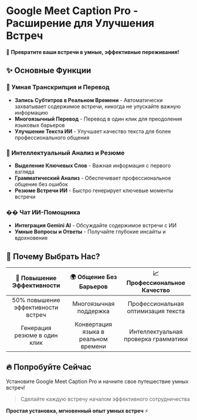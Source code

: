 # Google Meet Caption Pro - Расширение для Улучшения Встреч

🚀 **Превратите ваши встречи в умные, эффективные переживания!**

## ✨ Основные Функции

### 📝 Умная Транскрипция и Перевод
- **Запись Субтитров в Реальном Времени** - Автоматически захватывает содержимое встречи, никогда не упускайте важную информацию
- **Многоязычный Перевод** - Перевод в один клик для преодоления языковых барьеров
- **Улучшение Текста ИИ** - Улучшает качество текста для более профессионального общения

### 🎯 Интеллектуальный Анализ и Резюме
- **Выделение Ключевых Слов** - Важная информация с первого взгляда
- **Грамматический Анализ** - Обеспечивает профессиональное общение без ошибок
- **Резюме Встречи ИИ** - Быстро генерирует ключевые моменты встречи

### �� Чат ИИ-Помощника
- **Интеграция Gemini AI** - Обсуждайте содержимое встречи с ИИ
- **Умные Вопросы и Ответы** - Получайте глубокие инсайты и вдохновение

## 🎁 Почему Выбрать Нас?

| 💼 Повышение Эффективности | 🌍 Общение Без Барьеров | 📈 Профессиональное Качество |
|:---:|:---:|:---:|
| 50% повышение эффективности встреч | Многоязычная поддержка | Профессиональная оптимизация текста |
| Генерация резюме в один клик | Конвертация языка в реальном времени | Интеллектуальная проверка грамматики |

## 🔥 Попробуйте Сейчас

Установите Google Meet Caption Pro и начните свое путешествие умных встреч!

> Сделайте каждую встречу началом эффективного сотрудничества

**Простая установка, мгновенный опыт умных встреч** ⚡
